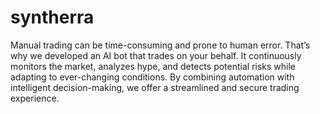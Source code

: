 # syntherra 

Manual trading can be time-consuming and prone to human error. That’s why we developed an AI bot that trades on your behalf. It continuously monitors the market, analyzes hype, and detects potential risks while adapting to ever-changing conditions. By combining automation with intelligent decision-making, we offer a streamlined and secure trading experience.

